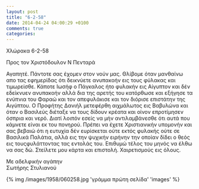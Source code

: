 ```yaml
---
layout: post
title: "6-2-58"
date: 2014-04-24 04:00:29 +0100
comments: true
categories: 
---
```


Χλώρακα 6-2-58

Προς τον Χριστόδουλον Ν Πενταρά

Αγαπητέ. Πάντοτε σας έχομεν στον νούν μας. Θλίβομε όταν μανθαίνω απο τας εφημερίδας ότι δεικνύετε ανυπακοήν εις τους φύλακας και τιμωρείσθε. Κάποτε Ιωσήφ ο Πάγκαλος ήτο φυλακήν εις Αίγυπτον και δέν εδείκνυεν ανυπακοήν αλλά δια της αρετής του κατόρθωσε και εξήγησε τα ενύπνια του Φαραώ και τον απεφυλάκισε και τον διόρισε επιστάτην της Αιγύπτου. Ο Προφήτης Δανιήλ μετεφέρθη αιχμάλωτος εις Βαβυλώνα και όταν ο Βασιλεύς διέταξε να τους δίδουν κρέατα και οίνον επροτίμησεν όσπρια και νερό. Διατί λοιπόν εσείς να μήν αντιλαμβάνεσθε ότι αυτά που κάμνετε είναι εκ του πονηρού. Πρέπει να έχετε Χριστιανικήν υπομονήν και σας βεβαιώ ότι η ευτυχία δέν ευρίσκεται ούτε εκτός φυλακής ούτε σε Βασιλικά Παλάτια, αλλά εις την ψυχικήν ειρήνην την οποίαν δίδει ο θεός εις τουςφυλάττοντας τας εντολάς του. Επιθυμώ τέλος του μηνός να έλθω να σας δώ. Στείλετε μου κάρτα και επιστολή. Χαιρετισμούς εις όλους.

Με αδελφικήν αγάπην<br/>
Σωτήρης Στυλιανού


{% img /images/1958/060258.jpg 'γράμμα πρώτη σελίδα' 'images' %}
